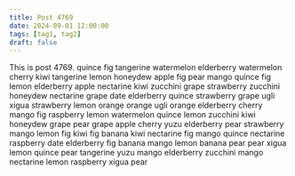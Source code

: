 ```yaml
---
title: Post 4769
date: 2024-09-01 12:00:00
tags: [tag1, tag2]
draft: false
---
```

This is post 4769.
quince
fig
tangerine
watermelon
elderberry
watermelon
cherry
kiwi
tangerine
lemon
honeydew
apple
fig
pear
mango
quince
fig
lemon
elderberry
apple
nectarine
kiwi
zucchini
grape
strawberry
zucchini
honeydew
nectarine
grape
date
elderberry
quince
strawberry
grape
ugli
xigua
strawberry
lemon
orange
orange
ugli
orange
elderberry
cherry
mango
fig
raspberry
lemon
watermelon
quince
lemon
zucchini
kiwi
honeydew
grape
pear
grape
apple
cherry
yuzu
elderberry
pear
strawberry
mango
lemon
fig
kiwi
fig
banana
kiwi
nectarine
fig
mango
quince
nectarine
raspberry
date
elderberry
fig
banana
mango
lemon
banana
pear
pear
xigua
lemon
quince
pear
tangerine
yuzu
mango
elderberry
zucchini
mango
nectarine
lemon
raspberry
xigua
pear
